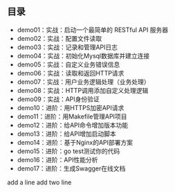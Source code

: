 ## 目录

+ demo01：实战：启动一个最简单的 RESTful API 服务器
+ demo02：实战：配置文件读取
+ demo03：实战：记录和管理API日志
+ demo04：实战：初始化Mysql数据库并建立连接
+ demo05：实战：自定义业务错误信息
+ demo06：实战：读取和返回HTTP请求
+ demo07：实战：用户业务逻辑处理（业务处理）
+ demo08：实战：HTTP调用添加自定义处理逻辑
+ demo09：实战：API身份验证
+ demo10：进阶：用HTTPS加密API请求
+ demo11：进阶：用Makefile管理API项目
+ demo12：进阶：给API命令增加版本功能
+ demo13：进阶：给API增加启动脚本
+ demo14：进阶：基于Nginx的API部署方案
+ demo15：进阶：go test测试你的代码
+ demo16：进阶：API性能分析
+ demo17：进阶：生成Swagger在线文档

add a line
add two line

